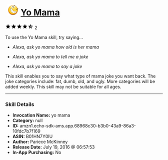 # &nbsp;<img src="skill_icon" alt="Yo Mama icon" width="36"> [Yo Mama](http://alexa.amazon.com/#skills/amzn1.echo-sdk-ams.app.68968c30-b3b0-43a9-86a3-10fdc7b7f169)
![4.5 stars](../../images/ic_star_black_18dp_1x.png)![4.5 stars](../../images/ic_star_black_18dp_1x.png)![4.5 stars](../../images/ic_star_black_18dp_1x.png)![4.5 stars](../../images/ic_star_black_18dp_1x.png)![4.5 stars](../../images/ic_star_half_black_18dp_1x.png) 2

To use the Yo Mama skill, try saying...

* *Alexa, ask yo mama how old is her mama*

* *Alexa, ask yo mama to tell me a joke*

* *Alexa, ask yo mama to say a joke*

This skill enables you to say what type of mama joke you want back. The joke categories include: fat, dumb, old, and ugly. More categories will be added weekly. This skill may not be suitable for all ages.

***

### Skill Details

* **Invocation Name:** yo mama
* **Category:** null
* **ID:** amzn1.echo-sdk-ams.app.68968c30-b3b0-43a9-86a3-10fdc7b7f169
* **ASIN:** B01HN7Y0IU
* **Author:** Pariece McKinney
* **Release Date:** July 19, 2016 @ 06:57:53
* **In-App Purchasing:** No
